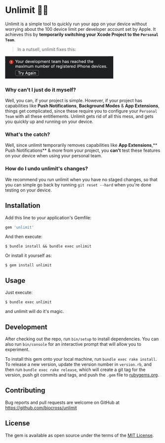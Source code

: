 # Unlimit 🚀📲

Unlimit is a simple tool to quickly run your app on your device without worrying about the 100 device limit per developer account set by Apple. It achieves this by **temporarily switching your Xcode Project to the `Personal Team`**.

> In a nutsell, unlimit fixes this:

<img width="350" src="https://github.com/biocross/unlimit/raw/master/images/max_devices.png" alt="Xcode Device Limit Reached Error">

### Why can't I just do it myself?

Well, you can, if your project is simple. However, if your project has capabilities like **Push Notifications**, **Background Modes** & **App Extensions**, things get complicated, since these require you to configure your `Personal Team` with all these entitlements. Unlimit gets rid of all this mess, and gets you quickly up and running on your device.

### What's the catch?

Well, since unlimit temporarily removes capabilities like **App Extensions**,** Push Notifications** & more from your project, you **can't** test these features on your device when using your personal team.

### How do I undo unlimit's changes?

We recommend you run unlimit when you have no staged changes, so that you can simple go back by running `git reset --hard` when you're done testing on your device.

## Installation

Add this line to your application's Gemfile:

```ruby
gem 'unlimit'
```

And then execute:

    $ bundle install && bundle exec unlimit

Or install it yourself as:

    $ gem install unlimit

## Usage

Just execute:

    $ bundle exec unlimit

and unlimit will do it's magic.

## Development

After checking out the repo, run `bin/setup` to install dependencies. You can also run `bin/console` for an interactive prompt that will allow you to experiment.

To install this gem onto your local machine, run `bundle exec rake install`. To release a new version, update the version number in `version.rb`, and then run `bundle exec rake release`, which will create a git tag for the version, push git commits and tags, and push the `.gem` file to [rubygems.org](https://rubygems.org).

## Contributing

Bug reports and pull requests are welcome on GitHub at https://github.com/biocross/unlimit

## License

The gem is available as open source under the terms of the [MIT License](https://opensource.org/licenses/MIT).
